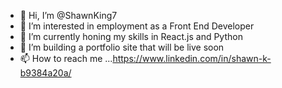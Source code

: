 - 👋 Hi, I’m @ShawnKing7
- 👀 I’m interested in employment as a Front End Developer
- 🌱 I’m currently honing my skills in React.js and Python
- 💞️ I’m building a portfolio site that will be live soon
- 📫 How to reach me ...https://www.linkedin.com/in/shawn-k-b9384a20a/

<!---
ShawnKing7/ShawnKing7 is a ✨ special ✨ repository because its `README.md` (this file) appears on your GitHub profile.
You can click the Preview link to take a look at your changes.
--->
